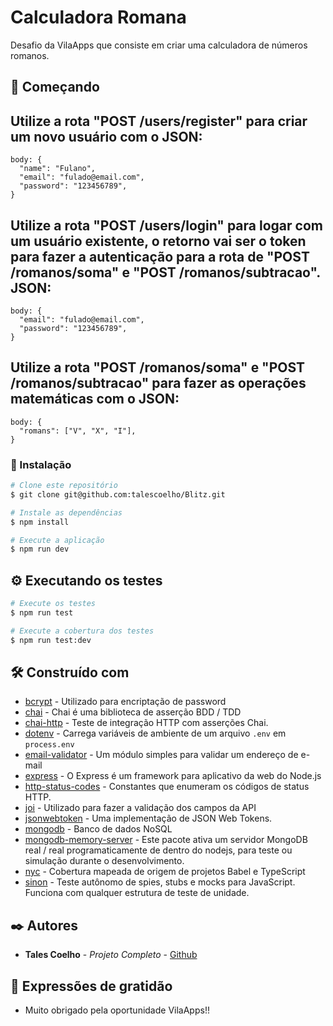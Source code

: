 # Calculadora Romana

Desafio da VilaApps que consiste em criar uma calculadora de números romanos.

## 🚀 Começando

## Utilize a rota "POST /users/register" para criar um novo usuário com o JSON:
```
body: {
  "name": "Fulano",
  "email": "fulado@email.com",
  "password": "123456789",
}
```

## Utilize a rota "POST /users/login" para logar com um usuário existente, o retorno vai ser o token para fazer a autenticação para a rota de "POST /romanos/soma" e "POST /romanos/subtracao". JSON:
```
body: {
  "email": "fulado@email.com",
  "password": "123456789",
}
```

## Utilize a rota "POST /romanos/soma" e "POST /romanos/subtracao" para fazer as operações matemáticas com o JSON:
```
body: {
  "romans": ["V", "X", "I"],
}
```

### 🔧 Instalação

```bash
# Clone este repositório
$ git clone git@github.com:talescoelho/Blitz.git

# Instale as dependências
$ npm install

# Execute a aplicação
$ npm run dev
```

## ⚙️ Executando os testes

```bash
# Execute os testes
$ npm run test

# Execute a cobertura dos testes
$ npm run test:dev
```

## 🛠️ Construído com

* [bcrypt](https://github.com/kelektiv/node.bcrypt.js) - Utilizado para encriptação de password
* [chai](https://www.chaijs.com/) - Chai é uma biblioteca de asserção BDD / TDD
* [chai-http](https://www.chaijs.com/plugins/chai-http/) - Teste de integração HTTP com asserções Chai.
* [dotenv](https://www.npmjs.com/package/dotenv) - Carrega variáveis de ambiente de um arquivo `.env` em `process.env`
* [email-validator](https://www.npmjs.com/package/email-validator) - Um módulo simples para validar um endereço de e-mail
* [express](https://expressjs.com/pt-br/) - O Express é um framework para aplicativo da web do Node.js
* [http-status-codes](https://www.npmjs.com/package/http-status-codes) - Constantes que enumeram os códigos de status HTTP.
* [joi](https://joi.dev/api/?v=17.4.2) - Utilizado para fazer a validação dos campos da API
* [jsonwebtoken](https://github.com/auth0/node-jsonwebtoken) - Uma implementação de JSON Web Tokens.
* [mongodb](https://www.mongodb.com/) - Banco de dados NoSQL
* [mongodb-memory-server](https://github.com/nodkz/mongodb-memory-server) - Este pacote ativa um servidor MongoDB real / real programaticamente de dentro do nodejs, para teste ou simulação durante o desenvolvimento.
* [nyc](https://www.npmjs.com/package/nyc) - Cobertura mapeada de origem de projetos Babel e TypeScript
* [sinon](https://sinonjs.org/) - Teste autônomo de spies, stubs e mocks para JavaScript. Funciona com qualquer estrutura de teste de unidade.

## ✒️ Autores

* **Tales Coelho** - *Projeto Completo* - [Github](https://github.com/talescoelho)

## 🎁 Expressões de gratidão

* Muito obrigado pela oportunidade VilaApps!!

